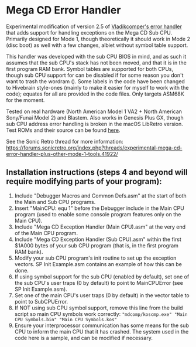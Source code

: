 # Mega CD Error Handler
Experimental modification of version 2.5 of [Vladikcomper's error handler](https://github.com/vladikcomper/md-modules) that adds support for handling exceptions on the Mega CD Sub CPU. Primarily designed for Mode 1, though theoretically it should work in Mode 2 (disc boot) as well with a few changes, albiet without symbol table support. 

This handler was developed with the sub CPU BIOS in mind, and as such it assumes that the sub CPU's stack has not been moved, and that it is in the first program RAM bank. Symbol tables are supported for both CPUs, though sub CPU support for can be disabled if for some reason you don't want to trash the wordram (). Some labels in the code have been changed to Hivebrain style-ones (mainly to make it easier for myself to work with the code); equates for all are provided in the code files. Only targets ASM68K for the moment.

Tested on real hardware (North American Model 1 VA2 + North American Sony/Funai Model 2) and Blastem. Also works in Genesis Plus GX, though sub CPU address error handling is broken in the macOS LibRetro version.
Test ROMs and their source can be found [here](https://github.com/OrionNavattan/MegaCDErrorHandlerTest).

See the Sonic Retro thread for more information: https://forums.sonicretro.org/index.php?threads/experimental-mega-cd-error-handler-plus-other-mode-1-tools.41922/

## Installation instructions (steps 4 and beyond will require modifying parts of your program):

1. Include "Debugger Macros and Common Defs.asm" at the start of both the Main and Sub CPU programs.
2. Insert "MainCPU: equ 1" before the Debugger include in the Main CPU program (used to enable some console program features only on the Main CPU).
3. Include "Mega CD Exception Handler (Main CPU).asm" at the very end of the Main CPU program.
4. Include "Mega CD Exception Handler (Sub CPU).asm" within the first $1A000 bytes of your sub CPU program (that is, in the first program RAM bank).
5. Modify your sub CPU program's init routine to set up the exception vectors. SP Init Example.asm contains an example of how this can be done.
6. If using symbol support for the sub CPU (enabled by default), set one of the sub CPU's user traps (0 by default) to point to MainCPUError (see SP Init Example.asm).
7. Set one of the main CPU's user traps (0 by default) in the vector table to point to SubCPUError.
8. If NOT using sub CPU symbol support, remove this line from the build script so main CPU symbols work correctly: `"mdcomp/koscmp.exe"	"Main CPU Symbols.bin" "Main CPU Symbols.kos"`
9. Ensure your interprocessor communication has some means for the sub CPU to inform the main CPU that it has crashed. The system used in the code here is a sample, and can be modified if necessary.

